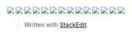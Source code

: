 
![](https://kktt007.top/note/2021_03_03_057.jpg)
![](https://kktt007.top/note/2021_03_03_056.jpg)
![](https://kktt007.top/note/2021_03_03_055.jpg)
![](https://kktt007.top/note/2021_03_03_054.jpg)
![](https://kktt007.top/note/2021_03_03_053.jpg)
![](https://kktt007.top/note/2021_03_03_052.jpg)
![](https://kktt007.top/note/2021_03_03_057.jpg)
![](https://kktt007.top/note/2021_03_03_056.jpg)
![](https://kktt007.top/note/2021_03_03_055.jpg)
![](https://kktt007.top/note/2021_03_03_054.jpg)
![](https://kktt007.top/note/2021_03_03_053.jpg)
![](https://kktt007.top/note/2021_03_03_052.jpg)
![](https://kktt007.top/note/2021_03_03_051.jpg)
![](https://kktt007.top/note/2021_03_03_050.jpg)

> Written with [StackEdit](https://stackedit.io/).
<!--stackedit_data:
eyJoaXN0b3J5IjpbNTIzNjk0NjAzXX0=
-->